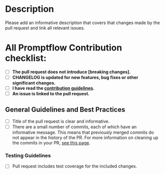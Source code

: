 # Description

Please add an informative description that covers that changes made by the pull request and link all relevant issues.

# All Promptflow Contribution checklist:
- [ ] **The pull request does not introduce [breaking changes].**
- [ ] **CHANGELOG is updated for new features, bug fixes or other significant changes.**
- [ ] **I have read the [contribution guidelines](../CONTRIBUTING.md).**
- [ ] **An issue is linked to the pull request.**

## General Guidelines and Best Practices
- [ ] Title of the pull request is clear and informative.
- [ ] There are a small number of commits, each of which have an informative message. This means that previously merged commits do not appear in the history of the PR. For more information on cleaning up the commits in your PR, [see this page](https://github.com/Azure/azure-powershell/blob/master/documentation/development-docs/cleaning-up-commits.md).

### Testing Guidelines
- [ ] Pull request includes test coverage for the included changes.
